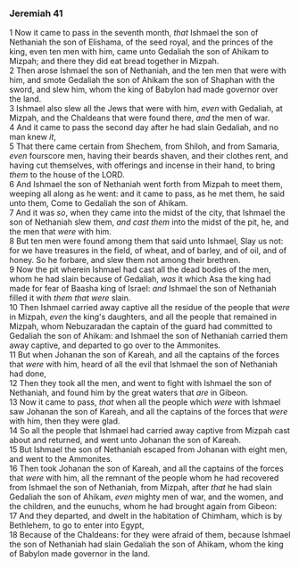 ### Jeremiah 41

1 Now it came to pass in the seventh month, *that* Ishmael the son of Nethaniah the son of Elishama, of the seed royal, and the princes of the king, even ten men with him, came unto Gedaliah the son of Ahikam to Mizpah; and there they did eat bread together in Mizpah.  
2 Then arose Ishmael the son of Nethaniah, and the ten men that were with him, and smote Gedaliah the son of Ahikam the son of Shaphan with the sword, and slew him, whom the king of Babylon had made governor over the land.  
3 Ishmael also slew all the Jews that were with him, *even* with Gedaliah, at Mizpah, and the Chaldeans that were found there, *and* the men of war.  
4 And it came to pass the second day after he had slain Gedaliah, and no man knew *it*,  
5 That there came certain from Shechem, from Shiloh, and from Samaria, *even* fourscore men, having their beards shaven, and their clothes rent, and having cut themselves, with offerings and incense in their hand, to bring *them* to the house of the LORD.  
6 And Ishmael the son of Nethaniah went forth from Mizpah to meet them, weeping all along as he went: and it came to pass, as he met them, he said unto them, Come to Gedaliah the son of Ahikam.  
7 And it was *so*, when they came into the midst of the city, that Ishmael the son of Nethaniah slew them, *and cast them* into the midst of the pit, he, and the men that *were* with him.  
8 But ten men were found among them that said unto Ishmael, Slay us not: for we have treasures in the field, of wheat, and of barley, and of oil, and of honey. So he forbare, and slew them not among their brethren.  
9 Now the pit wherein Ishmael had cast all the dead bodies of the men, whom he had slain because of Gedaliah, *was* it which Asa the king had made for fear of Baasha king of Israel: *and* Ishmael the son of Nethaniah filled it with *them that were* slain.  
10 Then Ishmael carried away captive all the residue of the people that *were* in Mizpah, *even* the king's daughters, and all the people that remained in Mizpah, whom Nebuzaradan the captain of the guard had committed to Gedaliah the son of Ahikam: and Ishmael the son of Nethaniah carried them away captive, and departed to go over to the Ammonites.  
11 But when Johanan the son of Kareah, and all the captains of the forces that *were* with him, heard of all the evil that Ishmael the son of Nethaniah had done,  
12 Then they took all the men, and went to fight with Ishmael the son of Nethaniah, and found him by the great waters that *are* in Gibeon.  
13 Now it came to pass, *that* when all the people which *were* with Ishmael saw Johanan the son of Kareah, and all the captains of the forces that *were* with him, then they were glad.  
14 So all the people that Ishmael had carried away captive from Mizpah cast about and returned, and went unto Johanan the son of Kareah.  
15 But Ishmael the son of Nethaniah escaped from Johanan with eight men, and went to the Ammonites.  
16 Then took Johanan the son of Kareah, and all the captains of the forces that *were* with him, all the remnant of the people whom he had recovered from Ishmael the son of Nethaniah, from Mizpah, after *that* he had slain Gedaliah the son of Ahikam, *even* mighty men of war, and the women, and the children, and the eunuchs, whom he had brought again from Gibeon:  
17 And they departed, and dwelt in the habitation of Chimham, which is by Bethlehem, to go to enter into Egypt,  
18 Because of the Chaldeans: for they were afraid of them, because Ishmael the son of Nethaniah had slain Gedaliah the son of Ahikam, whom the king of Babylon made governor in the land.  
